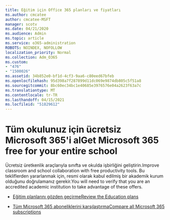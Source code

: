 ```yaml
---
title: Eğitim için Office 365 planları ve fiyatları
ms.author: cmcatee
author: cmcatee-MSFT
manager: scotv
ms.date: 04/21/2020
ms.audience: Admin
ms.topic: article
ms.service: o365-administration
ROBOTS: NOINDEX, NOFOLLOW
localization_priority: Normal
ms.collection: Adm_O365
ms.custom:
- "476"
- "1500026"
ms.assetid: 34b852e0-bf1d-4cf3-9aa6-c80eed67bfeb
ms.openlocfilehash: 95d398a7f287899d11dc069e9874db805c5f51a8
ms.sourcegitcommit: 8bc60ec34bc1e40685e3976576e04a2623f63a7c
ms.translationtype: MT
ms.contentlocale: tr-TR
ms.lasthandoff: 04/15/2021
ms.locfileid: "51829612"
---
```

# <a name="get-microsoft-365-free-for-your-entire-school"></a><span data-ttu-id="b95f7-102">Tüm okulunuz için ücretsiz Microsoft 365'i al</span><span class="sxs-lookup"><span data-stu-id="b95f7-102">Get Microsoft 365 free for your entire school</span></span>

<span data-ttu-id="b95f7-103">Ücretsiz üretkenlik araçlarıyla sınıfta ve okulda işbirliğini geliştirin.</span><span class="sxs-lookup"><span data-stu-id="b95f7-103">Improve classroom and school collaboration with free productivity tools.</span></span> <span data-ttu-id="b95f7-104">Bu tekliflerden yararlanmak için, resmi olarak kabul edilmiş bir akademik kurum olduğunu doğrulamanız gerekir.</span><span class="sxs-lookup"><span data-stu-id="b95f7-104">You will need to verify that you are an accredited academic institution to take advantage of these offers.</span></span>
  
- [<span data-ttu-id="b95f7-105">Eğitim planlarını gözden geçirme</span><span class="sxs-lookup"><span data-stu-id="b95f7-105">Review the Education plans</span></span>](https://products.office.com/academic/compare-office-365-education-plans)

- [<span data-ttu-id="b95f7-106">Tüm Microsoft 365 aboneliklerini karşılaştırma</span><span class="sxs-lookup"><span data-stu-id="b95f7-106">Compare all Microsoft 365 subscriptions</span></span>](https://products.office.com/business/compare-more-office-365-for-business-plans)